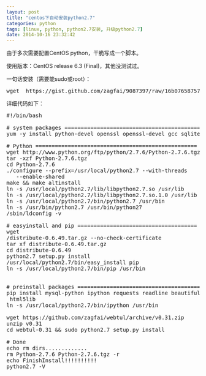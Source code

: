 ```yaml
---
layout: post
title: "centos下自动安装python2.7"
categories: python
tags: [linux, python, python2.7安装, 升级python2.7]
date: 2014-10-16 23:32:42
---
```


由于多次需要配置CentOS python，干脆写成一个脚本。

使用版本：CentOS release 6.3 (Final)，其他没测试过。

一句话安装（需要能sudo或root）：

<pre>
wget  https://gist.github.com/zagfai/9087397/raw/16b0765875764bfc61c79330fbd242f7551c010d/centpy.sh && sudo sh centpy.sh && rm centpy.sh
</pre>

详细代码如下：

<pre>
#!/bin/bash
 
# system packages =============================================================
yum -y install python-devel openssl openssl-devel gcc sqlite sqlite-devel mysql-devel libxml2-devel libxslt-devel
 
# Python ==================================================
wget http://www.python.org/ftp/python/2.7.6/Python-2.7.6.tgz
tar -xzf Python-2.7.6.tgz
cd Python-2.7.6
./configure --prefix=/usr/local/python2.7 --with-threads  
   --enable-shared
make && make altinstall
ln -s /usr/local/python2.7/lib/libpython2.7.so /usr/lib
ln -s /usr/local/python2.7/lib/libpython2.7.so.1.0 /usr/lib
ln -s /usr/local/python2.7/bin/python2.7 /usr/bin
ln -s /usr/bin/python2.7 /usr/bin/python27
/sbin/ldconfig -v
 
# easyinstall and pip =====================================
wget   
/distribute-0.6.49.tar.gz --no-check-certificate
tar xf distribute-0.6.49.tar.gz
cd distribute-0.6.49
python2.7 setup.py install
/usr/local/python2.7/bin/easy_install pip
ln -s /usr/local/python2.7/bin/pip /usr/bin
 
 
# preinstall packages =========================================
pip install mysql-python ipython requests readline beautifulsoup4 
 html5lib
ln -s /usr/local/python2.7/bin/ipython /usr/bin
 
wget https://github.com/zagfai/webtul/archive/v0.31.zip
unzip v0.31
cd webtul-0.31 && sudo python2.7 setup.py install
 
# Done
echo rm dirs.............
rm Python-2.7.6 Python-2.7.6.tgz -r
echo FinishInstall!!!!!!!!!!
python2.7 -V

</pre>
